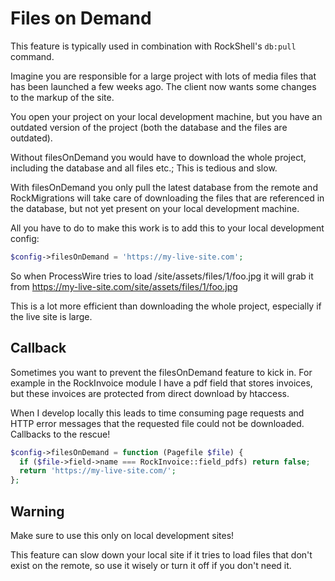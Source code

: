# Files on Demand

This feature is typically used in combination with RockShell's `db:pull` command.

Imagine you are responsible for a large project with lots of media files that has been launched a few weeks ago. The client now wants some changes to the markup of the site.

You open your project on your local development machine, but you have an outdated version of the project (both the database and the files are outdated).

Without filesOnDemand you would have to download the whole project, including the database and all files etc.; This is tedious and slow.

With filesOnDemand you only pull the latest database from the remote and RockMigrations will take care of downloading the files that are referenced in the database, but not yet present on your local development machine.

All you have to do to make this work is to add this to your local development config:

```php
$config->filesOnDemand = 'https://my-live-site.com';
```

So when ProcessWire tries to load /site/assets/files/1/foo.jpg it will grab it from https://my-live-site.com/site/assets/files/1/foo.jpg

This is a lot more efficient than downloading the whole project, especially if the live site is large.

## Callback

Sometimes you want to prevent the filesOnDemand feature to kick in. For example in the RockInvoice module I have a pdf field that stores invoices, but these invoices are protected from direct download by htaccess.

When I develop locally this leads to time consuming page requests and HTTP error messages that the requested file could not be downloaded. Callbacks to the rescue!

```php
$config->filesOnDemand = function (Pagefile $file) {
  if ($file->field->name === RockInvoice::field_pdfs) return false;
  return 'https://my-live-site.com/';
};
```

## Warning

Make sure to use this only on local development sites!

This feature can slow down your local site if it tries to load files that don't exist on the remote, so use it wisely or turn it off if you don't need it.
